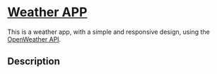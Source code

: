 # [Weather APP](https://jorgesarricolea.com/weather-app)
This is a weather app, with a simple and responsive design, using the [OpenWeather API](https://openweathermap.org/api).

## Description
